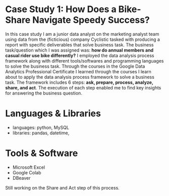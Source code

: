 # Case Study 1: How Does a Bike-Share Navigate Speedy Success?

In this case study I am a junior data analyst on the marketing analyst team using data from the (ficticious) company Cyclistic tasked with producing a report with specific deliverables that solve business task. The business task/question which I was assigned was: **how do annual members and casual rider use bike differently?** 
I employed the data analysis process framework along with different tools/softwares and programming languages to solve the business task. 
Through the courses in the Google Data Analytics Professional Certificate I learned through the courses I learn about to apply the data analysis process framework to solve a business task.
The framework includes 6 steps: **ask, prepare, process, analyze, share, and act**. 
The execution of each step enabled me to find key insights for answering the business question.

# Languages & Libraries
* languages: python, MySQL
* libraries: pandas, datetime,

# Tools & Software
* Microsoft Excel
* Google Colab
* DBeaver 


Still working on the Share and Act step of this process.
